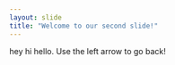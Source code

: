 ```yaml
---
layout: slide
title: "Welcome to our second slide!"
---
```

hey hi hello. 
Use the left arrow to go back!
